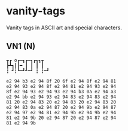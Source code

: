 # vanity-tags
Vanity tags in ASCII art and special characters.

## VN1 (N)
```vnt
┳┏ o┏━┓┏━┓┏┓┓┳
┣┻┓┃┃━ ┃ ┃ ┃ ┃
┇ ┛┇┗━┛┛━┛ ┇ ┇━┛
```
```byte
e2 94 b3 e2 94 8f 20 6f e2 94 8f e2 94 81
e2 94 93 e2 94 8f e2 94 81 e2 94 93 e2 94
8f e2 94 93 e2 94 93 e2 94 b3 0a e2 94 a3
e2 94 bb e2 94 93 e2 94 83 e2 94 83 e2 94
81 20 e2 94 83 20 e2 94 83 20 e2 94 83 20
e2 94 83 0a e2 94 87 20 e2 94 9b e2 94 87
e2 94 97 e2 94 81 e2 94 9b e2 94 9b e2 94
81 e2 94 9b 20 e2 94 87 20 e2 94 87 e2 94
81 e2 94 9b
```
